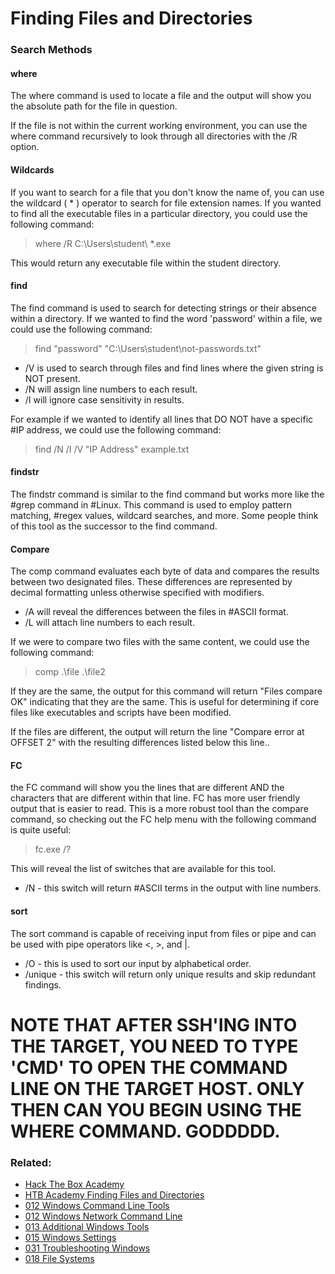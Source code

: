 # Finding Files and Directories

### Search Methods

#### where

The where command is used to locate a file and the output will show you the absolute path for the file in question.

If the file is not within the current working environment, you can use the where command recursively to look through all directories with the /R option. 

#### Wildcards

If you want to search for a file that you don't know the name of, you can use the wildcard ( * ) operator to search for file extension names. If you wanted to find all the executable files in a particular directory, you could use the following command:

>where /R C:\\Users\\student\\ \*.exe

This would return any executable file within the student directory.

#### find

The find command is used to search for detecting strings or their absence within a directory. If we wanted to find the word 'password' within a file, we could use the following command:

>find "password" "C:\\Users\\student\\not-passwords.txt"

- /V is used to search through files and find lines where the given string is NOT present.
- /N will assign line numbers to each result.
- /I will ignore case sensitivity in results.

For example if we wanted to identify all lines that DO NOT have a specific #IP address, we could use the following command:

>find /N /I /V "IP Address" example.txt

#### findstr

The findstr command is similar to the find command but works more like the #grep command in #Linux. This command is used to employ pattern matching, #regex values, wildcard searches, and more. Some people think of this tool as the successor to the find command. 

#### Compare

The comp command evaluates each byte of data and compares the results between two designated files. These differences are represented by decimal formatting unless otherwise specified with modifiers.

- /A will reveal the differences between the files in #ASCII format.
- /L will attach line numbers to each result. 

If we were to compare two files with the same content, we could use the following command:

>comp .\\file .\\file2

If they are the same, the output for this command will return "Files compare OK" indicating that they are the same. This is useful for determining if core files like executables and scripts have been modified.

If the files are different, the output will return the line "Compare error at OFFSET 2" with the resulting differences listed below this line..

#### FC

the FC command will show you the lines that are different AND the characters that are different within that line. FC has more user friendly output that is easier to read. This is a more robust tool than the compare command, so checking out the FC help menu with the following command is quite useful:

>fc.exe /?

This will reveal the list of switches that are available for this tool.

- /N - this switch will return #ASCII terms in the output with line numbers.

#### sort

The sort command is capable of receiving input from files or pipe and can be used with pipe operators like <, >, and |. 

- /O - this is used to sort our input by alphabetical order. 
- /unique - this switch will return only unique results and skip redundant findings.


# NOTE THAT AFTER SSH'ING INTO THE TARGET, YOU NEED TO TYPE 'CMD' TO OPEN THE COMMAND LINE ON THE TARGET HOST. ONLY THEN CAN YOU BEGIN USING THE WHERE COMMAND. GODDDDD.

### Related:

- [Hack The Box Academy](https://academy.hackthebox.com/ 'hack the box academy home page')
- [HTB Academy Finding Files and Directories](https://academy.hackthebox.com/module/167/section/1614 'HTB academy Windows finding files and directories guide')
- [012 Windows Command Line Tools](012%20Windows%20Command%20Line%20Tools.md)
- [012 Windows Network Command Line](012%20Windows%20Network%20Command%20Line.md)
- [013 Additional Windows Tools](013%20Additional%20Windows%20Tools.md)
- [015 Windows Settings](015%20Windows%20Settings.md)
- [031 Troubleshooting Windows](031%20Troubleshooting%20Windows.md)
- [018 File Systems](018%20File%20Systems.md)